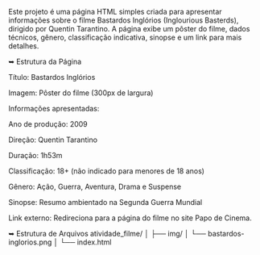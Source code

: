 Este projeto é uma página HTML simples criada para apresentar informações sobre o filme Bastardos Inglórios (Inglourious Basterds), dirigido por Quentin Tarantino.
A página exibe um pôster do filme, dados técnicos, gênero, classificação indicativa, sinopse e um link para mais detalhes.

➥ Estrutura da Página

Título: Bastardos Inglórios

Imagem: Pôster do filme (300px de largura)

Informações apresentadas:

Ano de produção: 2009

Direção: Quentin Tarantino

Duração: 1h53m

Classificação: 18+ (não indicado para menores de 18 anos)

Gênero: Ação, Guerra, Aventura, Drama e Suspense

Sinopse: Resumo ambientado na Segunda Guerra Mundial

Link externo: Redireciona para a página do filme no site Papo de Cinema.

➥ Estrutura de Arquivos
atividade_filme/
│
├── img/
│   └── bastardos-inglorios.png
│
└── index.html
